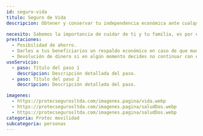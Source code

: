 ```yaml
---
id: seguro-vida
titulo: Seguro de Vida
descripcion: Obtener y conservar tu independencia económica ante cualquier imprevisto es importante para ti​, al igual que contar con un ahorro para cumplir tus sueños ​​​y los de tus seres queridos.​ Por eso, con nuestro seguro de vida Plan vive estás tranquilo porque proteges tus ingresos, puedes contratar un fondo de ahorro para cumplir tus proyectos de corto plazo o complementarlo con el Seguro de Pensión para mantener tu calidad de vida en la etapa de retiro. Así, te aseguras de disfrutar tu vida, alcanzando todas tus metas y compartiendo la vida que deseas con tus seres queridos. Cualquier persona desde los 14 años puede adquirir su seguro de vida Plan Vive con las coberturas que más se ajustan a su momento y estilo de vida.​​​​​​

necesito: Sabemos la importancia de cuidar de ti y tu familia, es por ello que, te brindamos las mejores opciones que te permitirán disfrutar de los momentos más especiales de tu vida con tranquilidad.
prestaciones: 
  - Posibilidad de ahorro.
  - Darles a tus beneficiarios un respaldo económico en caso de que mueras.
  - Devolución de dinero si en algún momento decides no continuar con el seguro.
usoServicio:
  - paso: Título del paso 1
    descripcion: Descripción detallada del paso.
  - paso: Título del paso 2
    descripcion: Descripción detallada del paso.

imagenes:
  - https://protecsegurosltda.com/imagenes.pagina/vida.webp
  - https://protecsegurosltda.com/imagenes.pagina/saludDos.webp
  - https://protecsegurosltda.com/imagenes.pagina/saludDos.webp
categoria: Protec movilidad
subcategoria: personas
---
```

